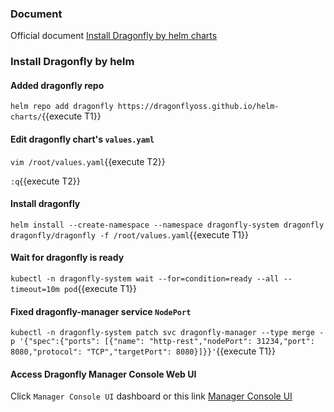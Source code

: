 
### Document

Official document [Install Dragonfly by helm charts](https://d7y.io/docs/setup/install/helm-charts)

### Install Dragonfly by helm

#### Added dragonfly repo

`helm repo add dragonfly https://dragonflyoss.github.io/helm-charts/`{{execute T1}}

#### Edit dragonfly chart's `values.yaml`

`vim /root/values.yaml`{{execute T2}}

`:q`{{execute T2}}

#### Install dragonfly

`helm install --create-namespace --namespace dragonfly-system dragonfly dragonfly/dragonfly -f /root/values.yaml`{{execute T1}}


#### Wait for dragonfly is ready

`kubectl -n dragonfly-system wait --for=condition=ready --all --timeout=10m pod`{{execute T1}}

#### Fixed dragonfly-manager service `NodePort`

`kubectl -n dragonfly-system patch svc dragonfly-manager --type merge -p '{"spec":{"ports": [{"name": "http-rest","nodePort": 31234,"port": 8080,"protocol": "TCP","targetPort": 8080}]}}'`{{execute T1}}

#### Access Dragonfly Manager Console Web UI

Click `Manager Console UI` dashboard or this link [Manager Console UI]({{TRAFFIC_HOST1_31234}})
